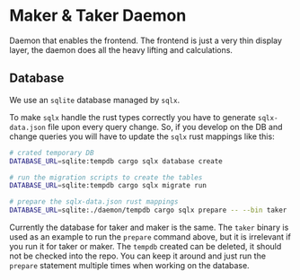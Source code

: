 # Maker & Taker Daemon

Daemon that enables the frontend.
The frontend is just a very thin display layer, the daemon does all the heavy lifting and calculations.

## Database

We use an `sqlite` database managed by `sqlx`.

To make `sqlx` handle the rust types correctly you have to generate `sqlx-data.json` file upon every query change.
So, if you develop on the DB and change queries you will have to update the `sqlx` rust mappings like this:

```bash
# crated temporary DB
DATABASE_URL=sqlite:tempdb cargo sqlx database create

# run the migration scripts to create the tables
DATABASE_URL=sqlite:tempdb cargo sqlx migrate run

# prepare the sqlx-data.json rust mappings
DATABASE_URL=sqlite:./daemon/tempdb cargo sqlx prepare -- --bin taker
```

Currently the database for taker and maker is the same.
The `taker` binary is used as an example to run the `prepare` command above, but it is irrelevant if you run it for taker or maker.
The `tempdb` created can be deleted, it should not be checked into the repo.
You can keep it around and just run the `prepare` statement multiple times when working on the database.
